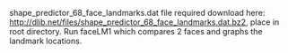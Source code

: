 shape_predictor_68_face_landmarks.dat file required download here: http://dlib.net/files/shape_predictor_68_face_landmarks.dat.bz2, place in root directory. Run faceLM1 which compares 2 faces and graphs the landmark locations. 
